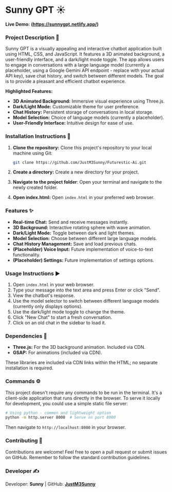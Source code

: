 # Sunny GPT ☀️

**Live Demo:** **(https://sunnygpt.netlify.app/)**

### **Project Description** 📜

Sunny GPT is a visually appealing and interactive chatbot application built using HTML, CSS, and JavaScript.  It features a 3D animated background, a user-friendly interface, and a dark/light mode toggle.  The app allows users to engage in conversations with a large language model (currently a placeholder, using a Google Gemini API endpoint -  replace with your actual API key), save chat history, and switch between different models. The goal is to provide a pleasant and efficient chatbot experience.

**Highlighted Features:**

*   **3D Animated Background:** Immersive visual experience using Three.js.
*   **Dark/Light Mode:** Customizable theme for user preference.
*   **Chat History:** Persistent storage of conversations in local storage.
*   **Model Selection:** Choice of language models (currently a placeholder).
*   **User-Friendly Interface:** Intuitive design for ease of use.


### **Installation Instructions** 💾

1.  **Clone the repository:** Clone this project's repository to your local machine using Git:

    ```bash
    git clone https://github.com/JustM3Sunny/Futurestic-Ai.git
    ```
2.  **Create a directory:** Create a new directory for your project.
3.  **Navigate to the project folder**: Open your terminal and navigate to the newly created folder.
4.  **Open index.html:** Open `index.html` in your preferred web browser.


### **Features** ✨

*   **Real-time Chat:** Send and receive messages instantly.
*   **3D Background:** Interactive rotating sphere with wave animation.
*   **Dark/Light Mode:** Toggle between dark and light themes.
*   **Model Selection:** Choose between different large language models.
*   **Chat History Management:** Save and load previous chats.
*   **(Placeholder) Voice Input:**  Future implementation of voice-to-text functionality.
*   **(Placeholder) Settings:** Future implementation of settings options.


### **Usage Instructions** ▶️

1.  Open `index.html` in your web browser.
2.  Type your message into the text area and press Enter or click "Send".
3.  View the chatbot's response.
4.  Use the model selector to switch between different language models (currently only displays options).
5.  Use the dark/light mode toggle to change the theme.
6.  Click "New Chat" to start a fresh conversation.
7.  Click on an old chat in the sidebar to load it.

### **Dependencies** 🔧

*   **Three.js:** For the 3D background animation.  Included via CDN.
*   **GSAP:** For animations (included via CDN).

These libraries are included via CDN links within the HTML; no separate installation is required.

### **Commands** ⚙️

This project doesn't require any commands to be run in the terminal. It's a client-side application that runs directly in the browser.  To serve it locally for development, you could use a simple static file server:

```bash
# Using python - common and lightweight option
python -m http.server 8000  # Serve on port 8000
```
Then navigate to `http://localhost:8000` in your browser.


### **Contributing** 🤝

Contributions are welcome!  Feel free to open a pull request or submit issues on GitHub.  Remember to follow the standard contribution guidelines.

### **Developer** ✍️

Developer: **Sunny** | GitHub: **[JustM3Sunny](https://github.com/JustM3Sunny)**
